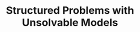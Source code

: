 ---
title: "Structured Problems with Unsolvable Models"

categories: ['']

tags: ['Structured', 'Problems', 'with', 'Unsolvable', 'Models']

arwords: 'مسائل مهيكلة ذات نماذج رياضية عصية على التعامل معها وحلها نظريا'

arexps: []

enwords: ['Structured Problems with Unsolvable Models']

enexps: []

arlexicons: 'س'

enlexicons: 'S'

authors: ['Ruqayya Roshdy']

translators: ['']

citations: 'العربية والذكاء الاصطناعي'

sources: 'مركز الملك عبدالله بن عبدالعزيز الدولي لخدمة اللغة العربية'

word: "true"

slug: ""
---